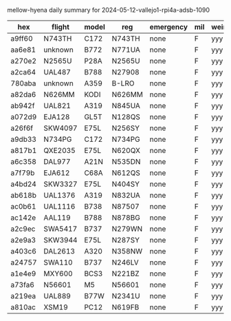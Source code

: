 mellow-hyena daily summary for 2024-05-12-vallejo1-rpi4a-adsb-1090

|hex|flight|model|reg|emergency|mil|weirdo|
|--|--|--|--|--|--|--|
|a9ff60|N743TH|C172|N743TH|none|F|yyy|
|aa6e81|unknown|B772|N771UA|none|F|yyy|
|a270e2|N2565U|P28A|N2565U|none|F|yyy|
|a2ca64|UAL487|B788|N27908|none|F|yyy|
|780aba|unknown|A359|B-LRO|none|F|yyy|
|a82da6|N626MM|KODI|N626MM|none|F|yyy|
|ab942f|UAL821|A319|N845UA|none|F|yyy|
|a072d9|EJA128|GL5T|N128QS|none|F|yyy|
|a26f6f|SKW4097|E75L|N256SY|none|F|yyy|
|a9db33|N734PG|C172|N734PG|none|F|yyy|
|a817b1|QXE2035|E75L|N620QX|none|F|yyy|
|a6c358|DAL977|A21N|N535DN|none|F|yyy|
|a7f79b|EJA612|C68A|N612QS|none|F|yyy|
|a4bd24|SKW3327|E75L|N404SY|none|F|yyy|
|ab618b|UAL1376|A319|N832UA|none|F|yyy|
|ac0b61|UAL1116|B738|N87507|none|F|yyy|
|ac142e|AAL119|B788|N878BG|none|F|yyy|
|a2c9ec|SWA5417|B737|N279WN|none|F|yyy|
|a2e9a3|SKW3944|E75L|N287SY|none|F|yyy|
|a403c6|DAL2613|A320|N358NW|none|F|yyy|
|a24757|SWA110|B737|N246LV|none|F|yyy|
|a1e4e9|MXY600|BCS3|N221BZ|none|F|yyy|
|a73fa6|N56601|M5|N56601|none|F|yyy|
|a219ea|UAL889|B77W|N2341U|none|F|yyy|
|a810ac|XSM19|PC12|N619FB|none|F|yyy|
